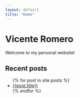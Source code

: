 ```yaml
---
layout: default
title: "Home"
---
```


# Vicente Romero

Welcome to my personal website!

## Recent posts

<ul>
  {% for post in site.posts %}
    <li>
      <a href="{{post.url}}">{{post.title}}</a>
    </li>
  {% endfor %}
</ul>
